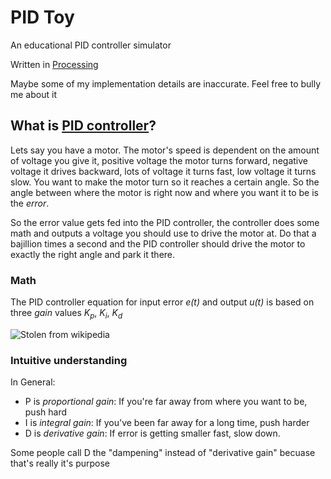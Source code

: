 # PID Toy
An educational PID controller simulator

Written in [Processing](https://processing.org/download/)

Maybe some of my implementation details are inaccurate. Feel free to bully me about it

## What is [PID controller](https://en.wikipedia.org/wiki/PID_controller)?
Lets say you have a motor. The motor's speed is dependent on the amount of voltage you give it, positive voltage the motor turns forward, negative voltage it drives backward, lots of voltage it turns fast, low voltage it turns slow. You want to make the motor turn so it reaches a certain angle. So the angle between where the motor is right now and where you want it to be is the *error*. 

So the error value gets fed into the PID controller, the controller does some math and outputs a voltage you should use to drive the motor at. Do that a bajillion times a second and the PID controller should drive the motor to exactly the right angle and park it there.

### Math
The PID controller equation for input error *e(t)* and output *u(t)* is based on three *gain* values *K<sub>p</sub>*, *K<sub>i</sub>*, *K<sub>d</sub>*

![Stolen from wikipedia](https://wikimedia.org/api/rest_v1/media/math/render/svg/69072d4013ea8f14ab59a8283ef216fb958870b2)

### Intuitive understanding
In General:

* P is *proportional gain*: If you're far away from where you want to be, push hard
* I is *integral gain*: If you've been far away for a long time, push harder
* D is *derivative gain*: If error is getting smaller fast, slow down.

Some people call D the "dampening" instead of "derivative gain" becuase that's really it's purpose



